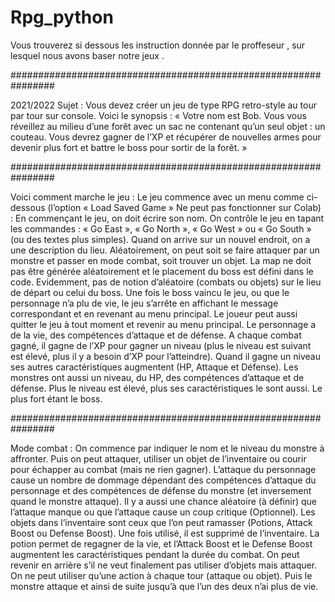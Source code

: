 # Rpg_python

Vous trouverez si dessous les instruction donnée par le proffeseur , sur lesquel nous avons baser notre jeux .

################################################################

2021/2022
Sujet :
Vous devez créer un jeu de type RPG retro-style au tour par tour sur console.
Voici le synopsis : « Votre nom est Bob. Vous vous réveillez au milieu d’une forêt avec un sac ne contenant qu’un seul objet : un 
couteau. Vous devrez gagner de l’XP et récupérer de nouvelles armes pour devenir plus fort et battre le boss pour sortir de la forêt. »

################################################################

Voici comment marche le jeu :
Le jeu commence avec un menu comme ci-dessous (l’option « Load Saved Game » Ne peut pas fonctionner sur Colab) :
En commençant le jeu, on doit écrire son nom.
On contrôle le jeu en tapant les commandes : « Go East », « Go North », « Go West » ou « Go South » (ou des textes plus simples). 
Quand on arrive sur un nouvel endroit, on a une description du lieu. Aléatoirement, on peut soit se faire attaquer par un monstre et 
passer en mode combat, soit trouver un objet.
La map ne doit pas être générée aléatoirement et le placement du boss est défini dans le code. Evidemment, pas de notion d’aléatoire 
(combats ou objets) sur le lieu de départ ou celui du boss.
Une fois le boss vaincu le jeu, ou que le personnage n’a plu de vie, le jeu s’arrête en affichant le message correspondant et en revenant 
au menu principal. Le joueur peut aussi quitter le jeu à tout moment et revenir au menu principal.
Le personnage a de la vie, des compétences d’attaque et de défense. A chaque combat gagné, il gagne de l’XP pour gagner un niveau 
(plus le niveau est suivant est élevé, plus il y a besoin d’XP pour l’atteindre). Quand il gagne un niveau ses autres caractéristiques 
augmentent (HP, Attaque et Défense).
Les monstres ont aussi un niveau, du HP, des compétences d’attaque et de défense. Plus le niveau est élevé, plus ses caractéristiques le 
sont aussi. Le plus fort étant le boss.

################################################################

Mode combat : 
On commence par indiquer le nom et le niveau du monstre à affronter.
Puis on peut attaquer, utiliser un objet de l’inventaire ou courir pour échapper au combat (mais ne rien gagner).
L’attaque du personnage cause un nombre de dommage dépendant des compétences d’attaque du personnage et des compétences de 
défense du monstre (et inversement quand le monstre attaque). Il y a aussi une chance aléatoire (à définir) que l’attaque manque ou 
que l’attaque cause un coup critique (Optionnel).
Les objets dans l’inventaire sont ceux que l’on peut ramasser (Potions, Attack Boost ou Defense Boost). Une fois utilisé, il est supprimé 
de l’inventaire. La potion permet de regagner de la vie, et l’Attack Boost et le Defense Boost augmentent les caractéristiques pendant la 
durée du combat. On peut revenir en arrière s’il ne veut finalement pas utiliser d’objets mais attaquer.
On ne peut utiliser qu’une action à chaque tour (attaque ou objet). Puis le monstre attaque et ainsi de suite jusqu’à que l’un des deux 
n’ai plus de vie.
